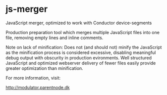 js-merger
=========

JavaScript merger, optimized to work with Conductor device-segments

Production preparation tool which merges multiple JavaScript files into one file, 
removing empty lines and inline comments.


Note on lack of minification:
Does not (and should not) minify the JavaScript as the minification process is considered excessive, 
disabling meaningful debug output with obscurity in production evironments. Well structured JavaScript 
and optimized webserver delivery of fewer files easily provide greater 
optimization than minification.


For more information, visit: 

http://modulator.parentnode.dk
